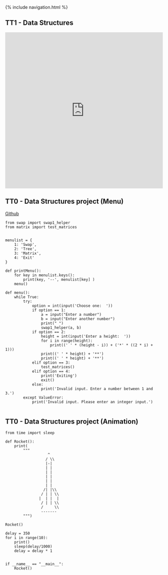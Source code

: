 {% include navigation.html %}

## TT1 - Data Structures 

<iframe frameborder="0" width="100%" height="500px" src="https://replit.com/@Samayas/Tri3-Samaya-3#week1.py?lite=true"></iframe>

## TT0 - Data Structures project (Menu)
<a href="https://github.com/samayass/Tri3-Samaya">Github</a> <br>

```
from swap import swap1_helper
from matrix import test_matrices


menulist = {
    1: 'Swap',
    2: 'Tree',
    3: 'Matrix',
    4: 'Exit'
}

def printMenu():
    for key in menulist.keys():
        print(key, '--', menulist[key] )
    menu()

def menu():
    while True:
        try:
            option = int(input('Choose one:  '))
            if option == 1:
                a = input("Enter a number")
                b = input("Enter another number")
                print(" ")
                swap1_helper(a, b)
            if option == 2:
                height = int(input('Enter a height:  '))
                for i in range(height):
                    print((' ' * (height - i)) + ('*' * ((2 * i) + 1)))
                print((' ' * height) + '**')
                print((' ' * height) + '**')
            elif option == 3:
                test_matrices()
            elif option == 4:
                print('Exiting')
                exit()
            else:
                print('Invalid input. Enter a number between 1 and 3.')
        except ValueError:
            print('Invalid input. Please enter an integer input.')


```

## TT0 - Data Structures project (Animation)
 
``` 
from time import sleep

def Rocket():
    print(
        """
                   ^
                  / \\
                  |-|
                  | |
                  | |
                  | |
                  | |
                  | |
                 /| |\\
                / | | \\
               |  | |  |
                / | | \\
                /     \\
                -------
        """)

Rocket()

delay = 350
for i in range(10):
    print()
    sleep(delay/1000)
    delay = delay * 1


if __name__ == "__main__":
    Rocket()
```
